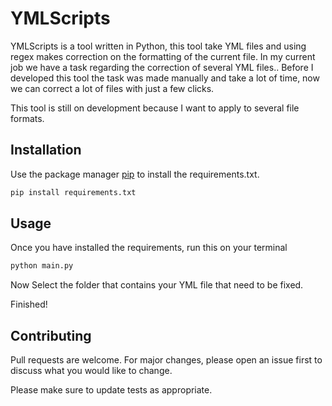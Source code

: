 # YMLScripts

YMLScripts is a tool written in Python, this tool take YML files and using regex makes correction on the formatting of the current file.
In my current job we have a task regarding the correction of several YML files..
Before I developed this tool the task was made manually and take a lot of time, now we can correct a lot of files with just a few clicks.

This tool is still on development because I want to apply to several file formats.


## Installation

Use the package manager [pip](https://pip.pypa.io/en/stable/) to install the requirements.txt.

```bash
pip install requirements.txt
```

## Usage

Once you have installed the requirements, run this on your terminal

```bash
python main.py
```
Now Select the folder that contains your YML file that need to be fixed.

Finished! 

## Contributing
Pull requests are welcome. For major changes, please open an issue first to discuss what you would like to change.

Please make sure to update tests as appropriate.